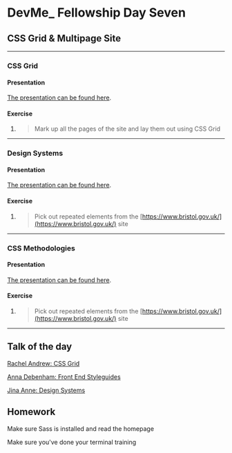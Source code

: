 # DevMe_ Fellowship Day Seven
## CSS Grid & Multipage Site

---

### CSS Grid

#### Presentation

[The presentation can be found here](https://gitpitch.com/develop-me/fellowship-wk2-adv-html-css?p=day07/01CSSgrid#/).

#### Exercise

1. > Mark up all the pages of the site and lay them out using CSS Grid

---

### Design Systems

#### Presentation

[The presentation can be found here](https://gitpitch.com/develop-me/fellowship-wk2-adv-html-css?p=day07/02designSystems#/4).

#### Exercise

1. > Pick out repeated elements from the [https://www.bristol.gov.uk/](https://www.bristol.gov.uk/) site

---

### CSS Methodologies

#### Presentation

[The presentation can be found here](https://gitpitch.com/develop-me/fellowship-wk2-adv-html-css?p=day07/03CSSmethodologies).

#### Exercise

1. > Pick out repeated elements from the [https://www.bristol.gov.uk/](https://www.bristol.gov.uk/) site

---



## Talk of the day

[Rachel Andrew: CSS Grid](https://www.youtube.com/watch?v=tjHOLtouElA)

[Anna Debenham: Front End Styleguides](https://vimeo.com/145138874)

[Jina Anne: Design Systems](https://www.youtube.com/watch?v=LF_BHvNWzi0)



## Homework

Make sure Sass is installed and read the homepage

Make sure you've done your terminal training

